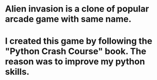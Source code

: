 # Alien invasion is a clone of popular arcade game with same name. 
# I created this game by following the "Python Crash Course" book. The reason was to improve my python skills.
